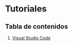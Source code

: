 # Tutoriales

## Tabla de contenidos
1. [Visual Studio Code](https://github.com/GEI-PI-614G010492122/Tutoriales/blob/main/VSCode/README.md)
